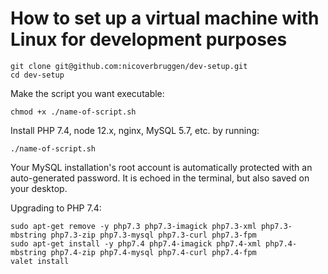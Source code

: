# How to set up a virtual machine with Linux for development purposes

    git clone git@github.com:nicoverbruggen/dev-setup.git
    cd dev-setup
    
Make the script you want executable:    
    
    chmod +x ./name-of-script.sh
    
Install PHP 7.4, node 12.x, nginx, MySQL 5.7, etc. by running:

    ./name-of-script.sh
    
Your MySQL installation's root account is automatically protected with an auto-generated password. It is echoed in the terminal, but also saved on your desktop.

Upgrading to PHP 7.4:

    sudo apt-get remove -y php7.3 php7.3-imagick php7.3-xml php7.3-mbstring php7.3-zip php7.3-mysql php7.3-curl php7.3-fpm
    sudo apt-get install -y php7.4 php7.4-imagick php7.4-xml php7.4-mbstring php7.4-zip php7.4-mysql php7.4-curl php7.4-fpm
    valet install
